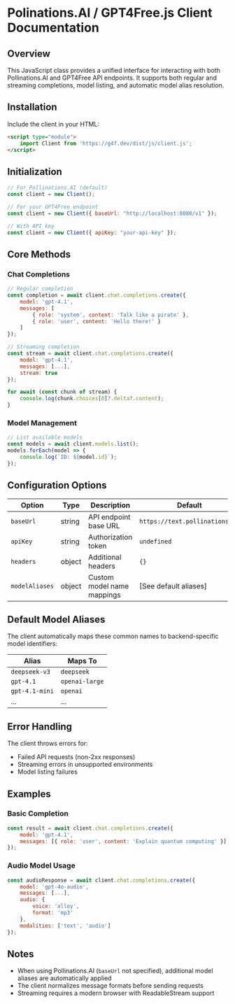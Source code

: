 # Polinations.AI / GPT4Free.js Client Documentation

## Overview
This JavaScript class provides a unified interface for interacting with both Pollinations.AI and GPT4Free API endpoints. It supports both regular and streaming completions, model listing, and automatic model alias resolution.

## Installation
Include the client in your HTML:
```html
<script type="module">
    import Client from 'https://g4f.dev/dist/js/client.js';
</script>
```

## Initialization
```javascript
// For Pollinations.AI (default)
const client = new Client();

// For your GPT4Free endpoint
const client = new Client({ baseUrl: "http://localhost:8080/v1" });

// With API key
const client = new Client({ apiKey: "your-api-key" });
```

## Core Methods

### Chat Completions
```javascript
// Regular completion
const completion = await client.chat.completions.create({
    model: 'gpt-4.1',
    messages: [
        { role: 'system', content: 'Talk like a pirate' },
        { role: 'user', content: 'Hello there!' }
    ]
});

// Streaming completion
const stream = await client.chat.completions.create({
    model: 'gpt-4.1',
    messages: [...],
    stream: true
});

for await (const chunk of stream) {
    console.log(chunk.choices[0]?.delta?.content);
}
```

### Model Management
```javascript
// List available models
const models = await client.models.list();
models.forEach(model => {
    console.log(`ID: ${model.id}`);
});
```

## Configuration Options

| Option | Type | Description | Default |
|--------|------|-------------|---------|
| `baseUrl` | string | API endpoint base URL | `https://text.pollinations.ai` |
| `apiKey` | string | Authorization token | `undefined` |
| `headers` | object | Additional headers | `{}` |
| `modelAliases` | object | Custom model name mappings | [See default aliases] |

## Default Model Aliases
The client automatically maps these common names to backend-specific model identifiers:

| Alias | Maps To |
|-------|---------|
| `deepseek-v3` | `deepseek` |
| `gpt-4.1` | `openai-large` |
| `gpt-4.1-mini` | `openai` |
| ... | ... |

## Error Handling
The client throws errors for:
- Failed API requests (non-2xx responses)
- Streaming errors in unsupported environments
- Model listing failures

## Examples

### Basic Completion
```javascript
const result = await client.chat.completions.create({
    model: 'gpt-4.1',
    messages: [{ role: 'user', content: 'Explain quantum computing' }]
});
```

### Audio Model Usage
```javascript
const audioResponse = await client.chat.completions.create({
    model: 'gpt-4o-audio',
    messages: [...],
    audio: {
        voice: 'alloy',
        format: 'mp3'
    },
    modalities: ['text', 'audio']
});
```

## Notes
- When using Pollinations.AI (`baseUrl` not specified), additional model aliases are automatically applied
- The client normalizes message formats before sending requests
- Streaming requires a modern browser with ReadableStream support